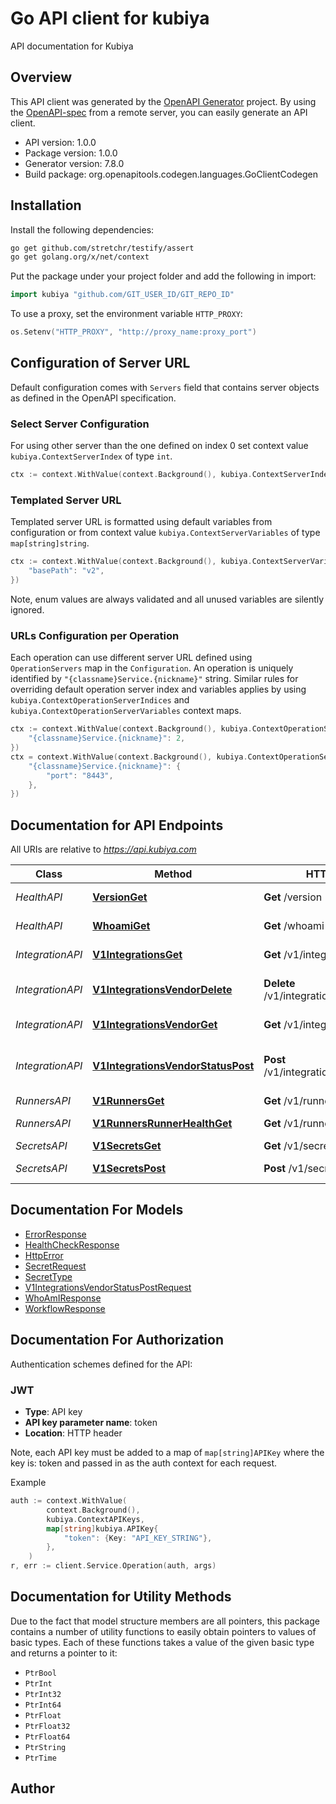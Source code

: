 # Go API client for kubiya

API documentation for Kubiya

## Overview
This API client was generated by the [OpenAPI Generator](https://openapi-generator.tech) project.  By using the [OpenAPI-spec](https://www.openapis.org/) from a remote server, you can easily generate an API client.

- API version: 1.0.0
- Package version: 1.0.0
- Generator version: 7.8.0
- Build package: org.openapitools.codegen.languages.GoClientCodegen

## Installation

Install the following dependencies:

```sh
go get github.com/stretchr/testify/assert
go get golang.org/x/net/context
```

Put the package under your project folder and add the following in import:

```go
import kubiya "github.com/GIT_USER_ID/GIT_REPO_ID"
```

To use a proxy, set the environment variable `HTTP_PROXY`:

```go
os.Setenv("HTTP_PROXY", "http://proxy_name:proxy_port")
```

## Configuration of Server URL

Default configuration comes with `Servers` field that contains server objects as defined in the OpenAPI specification.

### Select Server Configuration

For using other server than the one defined on index 0 set context value `kubiya.ContextServerIndex` of type `int`.

```go
ctx := context.WithValue(context.Background(), kubiya.ContextServerIndex, 1)
```

### Templated Server URL

Templated server URL is formatted using default variables from configuration or from context value `kubiya.ContextServerVariables` of type `map[string]string`.

```go
ctx := context.WithValue(context.Background(), kubiya.ContextServerVariables, map[string]string{
	"basePath": "v2",
})
```

Note, enum values are always validated and all unused variables are silently ignored.

### URLs Configuration per Operation

Each operation can use different server URL defined using `OperationServers` map in the `Configuration`.
An operation is uniquely identified by `"{classname}Service.{nickname}"` string.
Similar rules for overriding default operation server index and variables applies by using `kubiya.ContextOperationServerIndices` and `kubiya.ContextOperationServerVariables` context maps.

```go
ctx := context.WithValue(context.Background(), kubiya.ContextOperationServerIndices, map[string]int{
	"{classname}Service.{nickname}": 2,
})
ctx = context.WithValue(context.Background(), kubiya.ContextOperationServerVariables, map[string]map[string]string{
	"{classname}Service.{nickname}": {
		"port": "8443",
	},
})
```

## Documentation for API Endpoints

All URIs are relative to *https://api.kubiya.com*

Class | Method | HTTP request | Description
------------ | ------------- | ------------- | -------------
*HealthAPI* | [**VersionGet**](docs/HealthAPI.md#versionget) | **Get** /version | Get API version
*HealthAPI* | [**WhoamiGet**](docs/HealthAPI.md#whoamiget) | **Get** /whoami | Get user information
*IntegrationAPI* | [**V1IntegrationsGet**](docs/IntegrationAPI.md#v1integrationsget) | **Get** /v1/integrations | Get integrations
*IntegrationAPI* | [**V1IntegrationsVendorDelete**](docs/IntegrationAPI.md#v1integrationsvendordelete) | **Delete** /v1/integrations/{vendor} | Delete vendor integration
*IntegrationAPI* | [**V1IntegrationsVendorGet**](docs/IntegrationAPI.md#v1integrationsvendorget) | **Get** /v1/integrations/{vendor} | Get vendor integration
*IntegrationAPI* | [**V1IntegrationsVendorStatusPost**](docs/IntegrationAPI.md#v1integrationsvendorstatuspost) | **Post** /v1/integrations/{vendor}/status | Update vendor integration status
*RunnersAPI* | [**V1RunnersGet**](docs/RunnersAPI.md#v1runnersget) | **Get** /v1/runners | Get runners
*RunnersAPI* | [**V1RunnersRunnerHealthGet**](docs/RunnersAPI.md#v1runnersrunnerhealthget) | **Get** /v1/runners/{runner}/health | Get runner health
*SecretsAPI* | [**V1SecretsGet**](docs/SecretsAPI.md#v1secretsget) | **Get** /v1/secrets | Get secrets
*SecretsAPI* | [**V1SecretsPost**](docs/SecretsAPI.md#v1secretspost) | **Post** /v1/secrets | Create secrets


## Documentation For Models

 - [ErrorResponse](docs/ErrorResponse.md)
 - [HealthCheckResponse](docs/HealthCheckResponse.md)
 - [HttpError](docs/HttpError.md)
 - [SecretRequest](docs/SecretRequest.md)
 - [SecretType](docs/SecretType.md)
 - [V1IntegrationsVendorStatusPostRequest](docs/V1IntegrationsVendorStatusPostRequest.md)
 - [WhoAmIResponse](docs/WhoAmIResponse.md)
 - [WorkflowResponse](docs/WorkflowResponse.md)


## Documentation For Authorization


Authentication schemes defined for the API:
### JWT

- **Type**: API key
- **API key parameter name**: token
- **Location**: HTTP header

Note, each API key must be added to a map of `map[string]APIKey` where the key is: token and passed in as the auth context for each request.

Example

```go
auth := context.WithValue(
		context.Background(),
		kubiya.ContextAPIKeys,
		map[string]kubiya.APIKey{
			"token": {Key: "API_KEY_STRING"},
		},
	)
r, err := client.Service.Operation(auth, args)
```


## Documentation for Utility Methods

Due to the fact that model structure members are all pointers, this package contains
a number of utility functions to easily obtain pointers to values of basic types.
Each of these functions takes a value of the given basic type and returns a pointer to it:

* `PtrBool`
* `PtrInt`
* `PtrInt32`
* `PtrInt64`
* `PtrFloat`
* `PtrFloat32`
* `PtrFloat64`
* `PtrString`
* `PtrTime`

## Author



